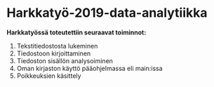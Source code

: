 # Harkkatyö-2019-data-analytiikka
**Harkkatyössä toteutettiin seuraavat toiminnot:** 
1. Tekstitiedostosta lukeminen
2. Tiedostoon kirjoittaminen
3. Tiedoston sisällön analysoiminen
4. Oman kirjaston käyttö pääohjelmassa eli main:issa
5. Poikkeuksien käsittely
